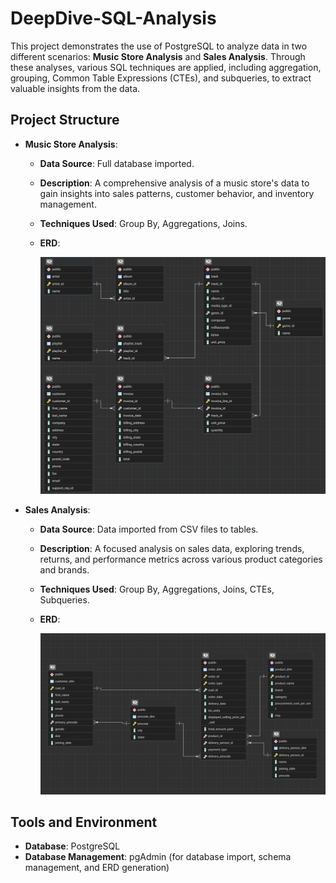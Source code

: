 # DeepDive-SQL-Analysis

This project demonstrates the use of PostgreSQL to analyze data in two different scenarios: **Music Store Analysis** and **Sales Analysis**. Through these analyses, various SQL techniques are applied, including aggregation, grouping, Common Table Expressions (CTEs), and subqueries, to extract valuable insights from the data.

## Project Structure

- **Music Store Analysis**:
  - **Data Source**: Full database imported.
  - **Description**: A comprehensive analysis of a music store's data to gain insights into sales patterns, customer behavior, and inventory management.
  - **Techniques Used**: Group By, Aggregations, Joins.
  - **ERD**:

    ![Music Store ERD](erd1.png)

- **Sales Analysis**:
  - **Data Source**: Data imported from CSV files to tables.
  - **Description**: A focused analysis on sales data, exploring trends, returns, and performance metrics across various product categories and brands.
  - **Techniques Used**: Group By, Aggregations, Joins, CTEs, Subqueries.
  - **ERD**:

    ![Sales Analysis ERD](erd2.png)

## Tools and Environment

- **Database**: PostgreSQL
- **Database Management**: pgAdmin (for database import, schema management, and ERD generation)
